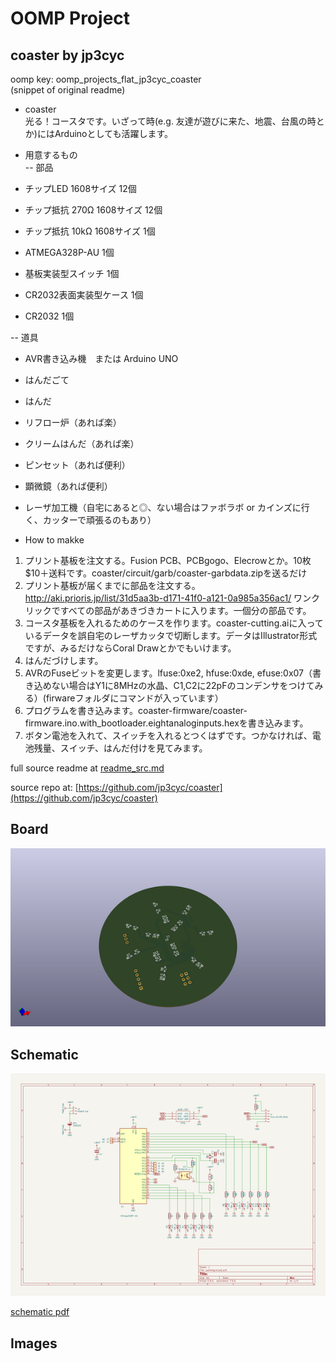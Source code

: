# OOMP Project  
## coaster  by jp3cyc  
  
oomp key: oomp_projects_flat_jp3cyc_coaster  
(snippet of original readme)  
  
- coaster  
光る！コースタです。いざって時(e.g. 友達が遊びに来た、地震、台風の時とか)にはArduinoとしても活躍します。  
  
- 用意するもの  
-- 部品  
- チップLED 1608サイズ 12個  
- チップ抵抗 270Ω 1608サイズ 12個  
- チップ抵抗 10kΩ 1608サイズ 1個  
- ATMEGA328P-AU 1個  
- 基板実装型スイッチ 1個  
- CR2032表面実装型ケース 1個  
- CR2032 1個  
  
-- 道具  
- AVR書き込み機　または Arduino UNO  
- はんだごて  
- はんだ  
- リフロー炉（あれば楽）  
- クリームはんだ（あれば楽）  
- ピンセット（あれば便利）  
- 顕微鏡（あれば便利）  
- レーザ加工機（自宅にあると◎、ない場合はファボラボ or カインズに行く、カッターで頑張るのもあり）  
  
- How to makke  
1. プリント基板を注文する。Fusion PCB、PCBgogo、Elecrowとか。10枚$10＋送料です。coaster/circuit/garb/coaster-garbdata.zipを送るだけ  
1. プリント基板が届くまでに部品を注文する。http://aki.prioris.jp/list/31d5aa3b-d171-41f0-a121-0a985a356ac1/ ワンクリックですべての部品があきづきカートに入ります。一個分の部品です。  
1. コースタ基板を入れるためのケースを作ります。coaster-cutting.aiに入っているデータを誤自宅のレーザカッタで切断します。データはIllustrator形式ですが、みるだけならCoral Drawとかでもいけます。  
1. はんだづけします。  
1. AVRのFuseビットを変更します。lfuse:0xe2, hfuse:0xde, efuse:0x07（書き込めない場合はY1に8MHzの水晶、C1,C2に22pFのコンデンサをつけてみる）(firwareフォルダにコマンドが入っています）  
1. プログラムを書き込みます。coaster-firmware/coaster-firmware.ino.with_bootloader.eightanaloginputs.hexを書き込みます。  
1. ボタン電池を入れて、スイッチを入れるとつくはずです。つかなければ、電池残量、スイッチ、はんだ付けを見てみます。  
  
  
  full source readme at [readme_src.md](readme_src.md)  
  
source repo at: [https://github.com/jp3cyc/coaster](https://github.com/jp3cyc/coaster)  
## Board  
  
[![working_3d.png](working_3d_600.png)](working_3d.png)  
## Schematic  
  
[![working_schematic.png](working_schematic_600.png)](working_schematic.png)  
  
[schematic pdf](working_schematic.pdf)  
## Images  
